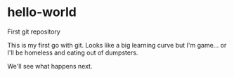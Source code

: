 # hello-world
First git repository

This is my first go with git.
Looks like a big learning curve but I'm game...
or I'll be homeless and eating out of dumpsters.

We'll see what happens next.

